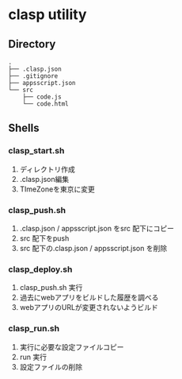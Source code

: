 # clasp utility

## Directory
```
.
├── .clasp.json
├── .gitignore
├── appsscript.json
└── src
    ├── code.js
    └── code.html
```

## Shells
### clasp_start.sh
1. ディレクトリ作成
2. .clasp.json編集
3. TImeZoneを東京に変更

### clasp_push.sh
1. .clasp.json / appsscript.json をsrc 配下にコピー
2. src 配下をpush
3. src 配下の.clasp.json / appsscript.json を削除

### clasp_deploy.sh
1. clasp_push.sh 実行
2. 過去にwebアプリをビルドした履歴を調べる
3. webアプリのURLが変更されないようビルド

### clasp_run.sh
1. 実行に必要な設定ファイルコピー
2. run 実行
3. 設定ファイルの削除
